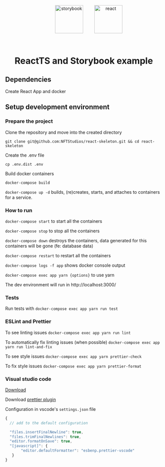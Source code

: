 <div align="center">
    <img alt="storybook" style="margin: 2rem;" src="https://pbs.twimg.com/profile_images/1100804485616566273/sOct-Txm_400x400.png" width="90" />
    <img alt="react" src="https://upload.wikimedia.org/wikipedia/commons/thumb/a/a7/React-icon.svg/512px-React-icon.svg.png?20220125121207" width="90" />
</div>

<h1 align="center">
  ReactTS and Storybook example
</h1>

## Dependencies

Create React App and docker

## Setup development environment

### Prepare the project

Clone the repository and move into the created directory

`git clone git@github.com:NFTStudios/react-skeleton.git && cd react-skeleton`

Create the .env file

`cp .env.dist .env`

Build docker containers

`docker-compose build`

`docker-compose up -d` builds, (re)creates, starts, and attaches to containers for a service.

### How to run

`docker-compose start` to start all the containers

`docker-compose stop` to stop all the containers

`docker-compose down` destroys the containers, data generated for this containers will be gone (fe: database data)

`docker-compose restart` to restart all the containers

`docker-compose logs -f app` shows docker console output

`docker-compose exec app yarn {options}` to use yarn

The dev environment will run in http://localhost:3000/

### Tests

Run tests with `docker-compose exec app yarn run test`

### ESLint and Prettier

To see linting issues `docker-compose exec app yarn run lint`

To automatically fix linting issues (when possible) `docker-compose exec app yarn run lint-and-fix`

To see style issues `docker-compose exec app yarn prettier-check`

To fix style issues `docker-compose exec app yarn prettier-format`

### Visual studio code

[Download](https://code.visualstudio.com/download)

Download [prettier plugin](https://marketplace.visualstudio.com/items?itemName=esbenp.prettier-vscode)

Configuration in vscode's `settings.json` file

```jsx
{
  // add to the default configuration

  "files.insertFinalNewline": true,
  "files.trimFinalNewlines": true,
  "editor.formatOnSave": true,
  "[javascript]": {
       "editor.defaultFormatter": "esbenp.prettier-vscode"
   }
}
```
